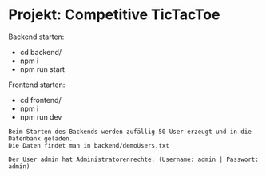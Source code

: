 # Projekt: Competitive TicTacToe

Backend starten:
- cd backend/
- npm i
- npm run start

Frontend starten:
- cd frontend/
- npm i
- npm run dev

```
Beim Starten des Backends werden zufällig 50 User erzeugt und in die Datenbank geladen.
Die Daten findet man in backend/demoUsers.txt

Der User admin hat Administratorenrechte. (Username: admin | Passwort: admin)
```